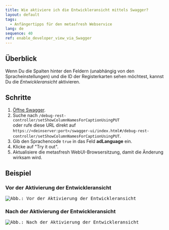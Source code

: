 ```yaml
---
title: Wie aktiviere ich die Entwickleransicht mittels Swagger?
layout: default
tags:
  - Anfängertipps für den metasfresh Webservice
lang: de
sequence: 40
ref: enable_developer_view_via_Swagger
---
```


## Überblick
Wenn Du die Spalten hinter den Feldern (unabhängig von den Spracheinstellungen) und die ID der Registerkarten sehen möchtest, kannst Du die *Entwickleransicht* aktivieren.

## Schritte
1. [Öffne Swagger](REST_API_durchsuchen_mittels_Swagger).
1. Suche nach `/debug-rest-controller/setShowColumnNamesForCaptionUsingPUT`<br> oder rufe diese URL direkt auf<br> `https://<deinserver:port>/swagger-ui/index.html#/debug-rest-controller/setShowColumnNamesForCaptionUsingPUT`.
1. Gib den Sprachencode `true` in das Feld **adLanguage** ein.
1. Klicke auf "Try it out".
1. Aktualisiere die metasfresh WebUI-Browsersitzung, damit die Änderung wirksam wird.

## Beispiel

### Vor der Aktivierung der Entwickleransicht

<kbd><img src="assets/How_do_I_enable_developer_view_using_Swagger-defcb.png" alt="Abb.: Vor der Aktivierung der Entwickleransicht"></kbd>

### Nach der Aktivierung der Entwickleransicht

<kbd><img src="assets/How_do_I_enable_developer_view_using_Swagger-fbec7.png" alt="Abb.: Nach der Aktivierung der Entwickleransicht"></kbd>
